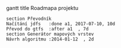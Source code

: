 <div class = "mermaid">
gantt
    title Roadmapa projektu

    section Převodník
    Načítání jdfs   :done a1, 2017-07-10, 10d
    Převod do gtfs  :after a1  , 7d
    section Generátor mapových vrstev 
    Návrh algoritmu :2014-01-12  , 2d
    
</div>
